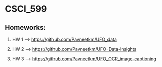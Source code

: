 # CSCI_599


## Homeworks: 

1. HW 1 -->  https://github.com/Pavneetkm/UFO_data 

2. HW 2 -->  https://github.com/Pavneetkm/UFO-Data-Insights

3. HW 3 -->  https://github.com/Pavneetkm/UFO_OCR_image-captioning
